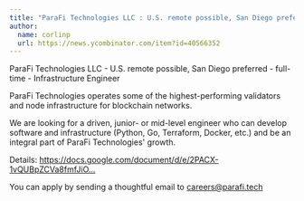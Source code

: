 ```yaml
---
title: "ParaFi Technologies LLC : U.S. remote possible, San Diego preferred"
author:
  name: corlinp
  url: https://news.ycombinator.com/item?id=40566352
---
```

ParaFi Technologies LLC - U.S. remote possible, San Diego preferred - full-time - Infrastructure Engineer

ParaFi Technologies operates some of the highest-performing validators and node infrastructure for blockchain networks.

We are looking for a driven, junior- or mid-level engineer who can develop software and infrastructure (Python, Go, Terraform, Docker, etc.) and be an integral part of ParaFi Technologies&#x27; growth.

Details: <a href="https:&#x2F;&#x2F;docs.google.com&#x2F;document&#x2F;d&#x2F;e&#x2F;2PACX-1vQUBpZCVa8fmfJiOR-3snIAAe8JjHENLvG1JOAxQ1iKRBUv0ICL3S_YP4I2u21Wr_G6Zhup7SdlCUOJ&#x2F;pub" rel="nofollow">https:&#x2F;&#x2F;docs.google.com&#x2F;document&#x2F;d&#x2F;e&#x2F;2PACX-1vQUBpZCVa8fmfJiO...</a>

You can apply by sending a thoughtful email to careers@parafi.tech
